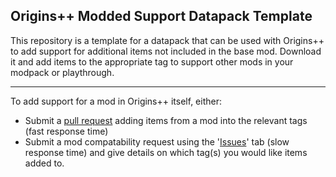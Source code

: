 ## Origins++ Modded Support Datapack Template
This repository is a template for a datapack that can be used with Origins++ to add support for additional items not included in the base mod. Download it and add items to the appropriate tag to support other mods in your modpack or playthrough.
***
To add support for a mod in Origins++ itself, either:
- Submit a [pull request](https://github.com/QuantumXenon/origins-plus-plus-modded-support/pulls) adding items from a mod into the relevant tags (fast response time)
- Submit a mod compatability request using the '[Issues](https://github.com/QuantumXenon/origins-plus-plus-modded-support/issues)' tab (slow response time) and give details on which tag(s) you would like items added to.
